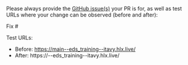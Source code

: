 Please always provide the [GitHub issue(s)](../issues) your PR is for, as well as test URLs where your change can be observed (before and after):

Fix #<gh-issue-id>

Test URLs:
- Before: https://main--eds_training--itavy.hlx.live/
- After: https://<branch>--eds_training--itavy.hlx.live/
